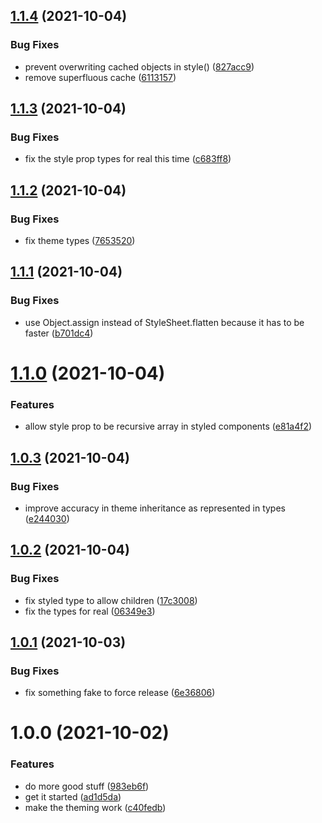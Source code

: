 ## [1.1.4](https://github.com/dash-ui/react-native/compare/v1.1.3...v1.1.4) (2021-10-04)


### Bug Fixes

* prevent overwriting cached objects in style() ([827acc9](https://github.com/dash-ui/react-native/commit/827acc997d77f8728909792a326c038734a08e73))
* remove superfluous cache ([6113157](https://github.com/dash-ui/react-native/commit/61131573cf58d83651e783774da0196ddab99323))

## [1.1.3](https://github.com/dash-ui/react-native/compare/v1.1.2...v1.1.3) (2021-10-04)


### Bug Fixes

* fix the style prop types for real this time ([c683ff8](https://github.com/dash-ui/react-native/commit/c683ff8f7e90b46e2202e16b76a1c7abcf246ece))

## [1.1.2](https://github.com/dash-ui/react-native/compare/v1.1.1...v1.1.2) (2021-10-04)


### Bug Fixes

* fix theme types ([7653520](https://github.com/dash-ui/react-native/commit/76535205475e0be983b3f642dc7747828436d1ec))

## [1.1.1](https://github.com/dash-ui/react-native/compare/v1.1.0...v1.1.1) (2021-10-04)


### Bug Fixes

* use Object.assign instead of StyleSheet.flatten because it has to be faster ([b701dc4](https://github.com/dash-ui/react-native/commit/b701dc434652d926906b2d1ab031903057db1bef))

# [1.1.0](https://github.com/dash-ui/react-native/compare/v1.0.3...v1.1.0) (2021-10-04)


### Features

* allow style prop to be recursive array in styled components ([e81a4f2](https://github.com/dash-ui/react-native/commit/e81a4f2689aad8891bb65582d9151c5006663916))

## [1.0.3](https://github.com/dash-ui/react-native/compare/v1.0.2...v1.0.3) (2021-10-04)


### Bug Fixes

* improve accuracy in theme inheritance as represented in types ([e244030](https://github.com/dash-ui/react-native/commit/e244030b47ae35ec465fdd7af618d389a89b8456))

## [1.0.2](https://github.com/dash-ui/react-native/compare/v1.0.1...v1.0.2) (2021-10-04)


### Bug Fixes

* fix styled type to allow children ([17c3008](https://github.com/dash-ui/react-native/commit/17c30086320f4990fac7350e1e0e2f42dda7752e))
* fix the types for real ([06349e3](https://github.com/dash-ui/react-native/commit/06349e3cd9b7feb90f3539d9046755fe3cfe2a5c))

## [1.0.1](https://github.com/dash-ui/react-native/compare/v1.0.0...v1.0.1) (2021-10-03)


### Bug Fixes

* fix something fake to force release ([6e36806](https://github.com/dash-ui/react-native/commit/6e368068106ab8e328277ea2867382484749d780))

# 1.0.0 (2021-10-02)

### Features

- do more good stuff ([983eb6f](https://github.com/dash-ui/react-native/commit/983eb6fc3a5236dd61b1b4371f1076fdf3602906))
- get it started ([ad1d5da](https://github.com/dash-ui/react-native/commit/ad1d5dad9948b46219a1ef52ac633fdf37afec32))
- make the theming work ([c40fedb](https://github.com/dash-ui/react-native/commit/c40fedbdb96558f4dbbeb369ae2724d7e64e4261))
